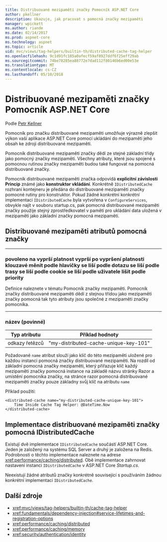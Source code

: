 ```yaml
---
title: Distribuované mezipaměti značky Pomocník ASP.NET Core
author: pkellner
description: Ukazuje, jak pracovat s pomocná značky mezipaměti
manager: wpickett
ms.author: riande
ms.date: 02/14/2017
ms.prod: aspnet-core
ms.technology: aspnet
ms.topic: article
uid: mvc/views/tag-helpers/builtin-th/distributed-cache-tag-helper
ms.openlocfilehash: 9c1d91fc185a0afecf59af8927ddf6f25eff29ab
ms.sourcegitcommit: 74be78285ea88772e7dad112f80146b6ed00e53e
ms.translationtype: MT
ms.contentlocale: cs-CZ
ms.lasthandoff: 05/10/2018
---
```

# <a name="distributed-cache-tag-helper-in-aspnet-core"></a>Distribuované mezipaměti značky Pomocník ASP.NET Core

Podle [Petr Kellner](http://peterkellner.net) 

Pomocník pro značku distribuované mezipaměti umožňuje výrazně zlepšit výkon vaší aplikace ASP.NET Core pomocí ukládání do mezipaměti jeho obsah ke zdroji distribuované mezipaměti.

Pomocník distribuované mezipaměti značky dědí ze stejné základní třídy jako pomocný značky mezipaměti. Všechny atributy, které jsou spojené s pomocnou rutinou značky mezipaměti budou také fungovat na pomocná distribuované značky.

Pomocník distribuované mezipaměti značka odpovídá **explicitní závislosti Princip** známé jako **konstruktor vkládání**. Konkrétně `IDistributedCache` rozhraní kontejneru je předána do distribuované mezipaměti značky pomocné rutiny pro konstruktor. Pokud žádné konkrétní konkrétní implementaci `IDistributedCache` byla vytvořena v `ConfigureServices`, obvykle najít v souboru startup.cs, pak pomocná distribuované mezipaměti značky použije stejný zprostředkovatel v paměti pro ukládání data uložená v mezipaměti jako základní značky pomocná mezipaměti.

## <a name="distributed-cache-tag-helper-attributes"></a>Distribuované mezipaměti atributů pomocná značky

- - -

### <a name="enabled-expires-on-expires-after-expires-sliding-vary-by-header-vary-by-query-vary-by-route-vary-by-cookie-vary-by-user-vary-by-priority"></a>povoleno na vyprší platnost vyprší po vypršení platnosti klouzavé měnit podle hlavičky se liší podle dotazu se liší podle trasy se liší podle cookie se liší podle uživatele lišit podle priority

Definice naleznete v tématu Pomocník značky mezipaměti. Pomocník značky distribuované mezipaměti dědí z stejnou třídou jako mezipaměti značky pomocná tak tyto atributy jsou společné z mezipaměti značky pomocníka.

- - -

### <a name="name-required"></a>název (povinné)

| Typ atributu    | Příklad hodnoty     |
|----------------   |----------------   |
| odkazy řetězců    | "my-distributed-cache-unique-key-101"     |

Požadované `name` atribut slouží jako klíč do této mezipaměti uložené pro každou instanci pomocná značky distribuované mezipaměti. Na rozdíl od základní pomocná značky mezipaměti, který přiřazuje klíč každý mezipaměti značky pomocná instance na základě názvu stránky Razor a umístění pomocníka značky, na stránce razor pomocná distribuované mezipaměti značky pouze základny svůj klíč na atributu `name`

Příklad použití:

```cshtml
<distributed-cache name="my-distributed-cache-unique-key-101">
    Time Inside Cache Tag Helper: @DateTime.Now
</distributed-cache>
```

## <a name="distributed-cache-tag-helper-idistributedcache-implementations"></a>Implementace distribuované mezipaměti značky pomocná IDistributedCache

Existují dvě implementace `IDistributedCache` součástí ASP.NET Core. Jeden je založený na systému SQL Server a druhý je založena na Redis. Podrobnosti o těchto implementace naleznete na adrese <xref:performance/caching/distributed>. Obě implementace zahrnovat nastavení instanci `IDistributedCache` v ASP.NET Core *Startup.cs*.

Neexistují žádné atributů značky konkrétně související s používáním žádnou konkrétní implementaci `IDistributedCache`.

## <a name="additional-resources"></a>Další zdroje

* <xref:mvc/views/tag-helpers/builtin-th/cache-tag-helper>
* <xref:fundamentals/dependency-injection#service-lifetimes-and-registration-options>
* <xref:performance/caching/distributed>
* <xref:performance/caching/memory>
* <xref:security/authentication/identity>
